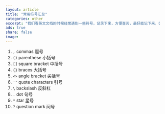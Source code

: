 ```yaml
---
layout: article
title: "常用符号汇总"
categories: other
excerpt: "我们看英文文档的时候经常遇到一些符号，记录下来，方便查阅，最好能记下来，O(∩_∩)O哈哈~"
ads: true
share: false
image:
---
```


1. `,` commas 逗号
2. `()` parenthese 小括号
3. `[]` square bracket 中括号
4. `{}` braces 大括号
5. `<>` angle bracket 尖括号
6. `''` quote characters 引号
7. `\` backslash 反斜杠
8. `.` dot 句号
9. `*` star 星号
10. `?` question mark 问号